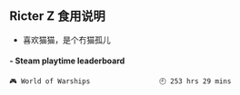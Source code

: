 ## Ricter Z 食用说明
- 喜欢猫猫，是个冇猫孤儿

<!-- steam-box start -->
#### - Steam playtime leaderboard
```text
🎮 World of Warships                 🕘 253 hrs 29 mins
```
<!-- Powered by https://github.com/YouEclipse/steam-box . -->
<!-- steam-box end -->
